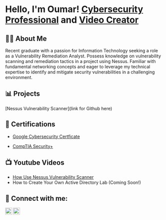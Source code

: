 <h1>Hello, I'm Oumar! <a href="https://www.linkedin.com/in/joshmadakor/">Cybersecurity Professional</a> and <a href="https://www.youtube.com/@oaw2780">Video Creator</a></h1>

<h2>👨‍💻 About Me</h2>
Recent graduate with a passion for Information Technology seeking a role as a Vulnerability Remediation Analyst. Possess knowledge on vulnerability scanning and remediation tactics in a project using Nessus. Familiar with fundamental networking concepts and eager to leverage my technical expertise to identify and mitigate security vulnerabilities in a challenging environment. 

<h2> 📊 Projects </h2>

[Nessus Vulnerability Scanner](link for Github here)


<h2> 📄 Certifications </h2>

- [Google Cybersecurity Certficate](https://www.coursera.org/account/accomplishments/professional-cert/SBKZ2ND3PKJL?utm_source=link&utm_medium=certificate&utm_content=cert_image&utm_campaign=sharing_cta&utm_product=prof)

- [CompTIA Security+](https://drive.google.com/file/d/1WF1YVw-luMhbGiHnxXvNnUjDO0iJenOh/view?usp=sharing) 



<h2>📺 Youtube Videos</h2>

- [How Use Nessus Vulnerability Scanner](https://www.youtube.com/watch?v=a83ASGn_V_s)
- How to Create Your Own Active Directory Lab (Coming Soon!)

<h2> 🤳 Connect with me:</h2>

[<img align="left" alt="JoshMadakor | YouTube" width="22px" src="https://cdn.jsdelivr.net/npm/simple-icons@v3/icons/youtube.svg" />][youtube]
[<img align="left" alt="JoshMadakor | LinkedIn" width="22px" src="https://cdn.jsdelivr.net/npm/simple-icons@v3/icons/linkedin.svg" />][linkedin]

[youtube]: (https://www.youtube.com/@oaw2780)
[linkedin]: (https://www.linkedin.com/in/oumarwane/)

